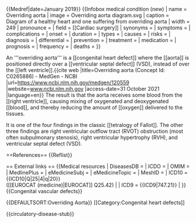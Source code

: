 {{Medref|date=January 2019}}
{{Infobox medical condition (new)
| name            = Overriding aorta
| image           = Overriding aorta diagram.svg
| caption         = Diagram of a healthy heart and one suffering from overriding aorta
| width           = 249
| pronounce       = 
| field           = [[Cardiac surgery]]
| synonyms        = 
| symptoms        =
| complications   =
| onset           =
| duration        =
| types           =
| causes          =
| risks           =
| diagnosis       =
| differential    =
| prevention      =
| treatment       =
| medication      =
| prognosis       =
| frequency       =
| deaths          =
}}

An '''overriding aorta''' is a [[congenital heart defect]] where the [[aorta]] is positioned directly over a [[ventricular septal defect]] (VSD), instead of over the [[left ventricle]].<ref>{{cite web |title=Overriding aorta (Concept Id: C0265886) - MedGen - NCBI |url=https://www.ncbi.nlm.nih.gov/medgen/120559 |website=www.ncbi.nlm.nih.gov |access-date=31 October 2021 |language=en}}</ref> The result is that the aorta receives some blood from the [[right ventricle]], causing mixing of oxygenated and deoxygenated [[blood]], and thereby reducing the amount of [[oxygen]] delivered to the tissues.

It is one of the four findings in the classic [[tetralogy of Fallot]].  The other three findings are right ventricular outflow tract (RVOT) obstruction (most often subpulmonary stenosis), right ventricular hypertrophy (RVH), and ventricular septal defect (VSD).

==References==
{{Reflist}}

== External links ==
{{Medical resources
|   DiseasesDB     =
|   ICDO           =
|   OMIM           =
|   MedlinePlus    =
|   eMedicineSubj  =
|   eMedicineTopic =
|   MeshID         =
 | ICD10          = {{ICD10|Q|25|4|q|20}}<br>([[EUROCAT (medicine)|EUROCAT]] Q25.42) |
 | ICD9           = {{ICD9|747.21}} |
}}
{{Congenital vascular defects}}

{{DEFAULTSORT:Overriding Aorta}}
[[Category:Congenital heart defects]]


{{circulatory-disease-stub}}